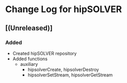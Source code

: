 # Change Log for hipSOLVER

## [(Unreleased)]
### Added
- Created hipSOLVER repository
- Added functions
  - auxiliary
    - hipsolverCreate, hipsolverDestroy
    - hipsolverSetStream, hipsolverGetStream
